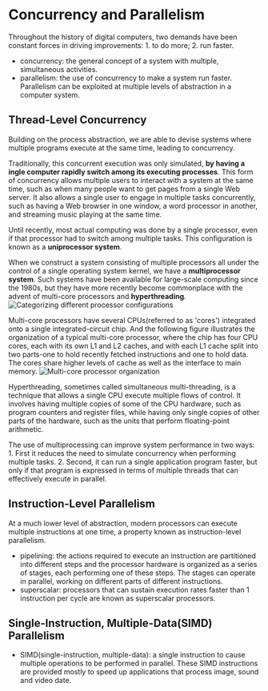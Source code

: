 # Concurrency and Parallelism

Throughout the history of digital computers, two demands have been constant forces in driving improvements: 1. to do more; 2. run faster.

- concurrency: the general concept of a system with multiple, simultaneous activities.
- parallelism: the use of concurrency to make a system run faster. Parallelism can be exploited at multiple levels of abstraction in a computer system.

## Thread-Level Concurrency

Building on the process abstraction, we are able to devise systems where multiple programs execute at the same time, leading to concurrency.

Traditionally, this concurrent execution was only simulated, **by having a ingle computer rapidly switch among its executing processes**. This form of concurrency allows multiple users to interact with a system at the same time, such as when many people want to get pages from a single Web server. It also allows a single user to engage in multiple tasks concurrently, such as having a Web browser in one window, a word processor in another, and streaming music playing at the same time.

Until recently, most actual computing was done by a single processor, even if that processor had to switch among multiple tasks. This configuration is known as a **uniprocessor system**.

When we construct a system consisting of multiple processors all under the control of a single operating system kernel, we have a **multiprocessor system**. Such systems have been available for large-scale computing since the 1980s, but they have more recently become commonplace with the advent of multi-core processors and **hyperthreading**.
![Categorizing different processor configurations](https://img-blog.csdnimg.cn/20200912095020104.png)

Multi-core processors have several CPUs(referred to as 'cores') integrated onto a single integrated-circuit chip. And the following figure illustrates the organization of a typical multi-core processor, where the chip has four CPU cores, each with its own L1 and L2 caches, and with each L1 cache split into two parts-one to hold recently fetched instructions and one to hold data. The cores  share higher levels of cache as well as the interface to main memory.
![Multi-core processor organization](https://img-blog.csdnimg.cn/20200912095356441.png)

Hyperthreading, sometimes called simultaneous multi-threading, is a technique that allows a single CPU execute multiple flows of control. It involves having multiple copies of some of the CPU hardware, such as program counters and register files, while having only single copies of other parts of the hardware, such as the units that perform floating-point arithmetic.

The use of multiprocessing can improve system performance in two ways: 1. First it reduces the need to simulate concurrency when performing multiple tasks. 2. Second, it can run a single application program faster, but only if that program is expressed in terms of multiple threads that can effectively execute in parallel.

## Instruction-Level Parallelism

At a much lower level of abstraction, modern processors can execute multiple instructions at one time, a property known as instruction-level parallelism.

- pipelining: the actions required to execute an instruction are partitioned into different steps and the processor hardware is organized as a series of stages, each performing one of these steps. The stages can operate in parallel, working on different parts of different instructions.
- superscalar: processors that can sustain execution rates faster than 1 instruction per cycle are known as superscalar processors.

## Single-Instruction, Multiple-Data(SIMD) Parallelism

- SIMD(single-instruction, multiple-data): a single instruction to cause multiple operations to be performed in parallel.
These SIMD instructions are provided mostly to speed up applications that process image, sound and video date.
